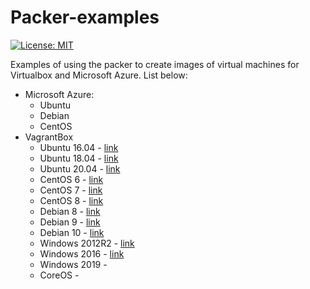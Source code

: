 # Packer-examples
[![License: MIT](https://img.shields.io/badge/License-MIT-yellow.svg)](https://opensource.org/licenses/MIT)

Examples of using the packer to create images of virtual machines for Virtualbox and Microsoft Azure.
List below:

* Microsoft Azure:
  * Ubuntu 
  * Debian
  * CentOS
* VagrantBox
  * Ubuntu 16.04 - [link](https://app.vagrantup.com/mmichal/boxes/ubuntu16_04)
  * Ubuntu 18.04 - [link](https://app.vagrantup.com/mmichal/boxes/ubuntu18_04)
  * Ubuntu 20.04 - [link](https://app.vagrantup.com/mmichal/boxes/ubuntu20_04)
  * CentOS 6 - [link](https://app.vagrantup.com/mmichal/boxes/centos6)
  * CentOS 7 - [link](https://app.vagrantup.com/mmichal/boxes/centos7)
  * CentOS 8 - [link](https://app.vagrantup.com/mmichal/boxes/centos8)
  * Debian 8 - [link](https://app.vagrantup.com/mmichal/boxes/debian8)
  * Debian 9 - [link](https://app.vagrantup.com/mmichal/boxes/debian9)
  * Debian 10 - [link](https://app.vagrantup.com/mmichal/boxes/debian10)
  * Windows 2012R2 - [link](https://app.vagrantup.com/mmichal/boxes/win2k12R2)
  * Windows 2016 - [link](https://app.vagrantup.com/mmichal/boxes/win2k16)
  * Windows 2019 -
  * CoreOS - 
